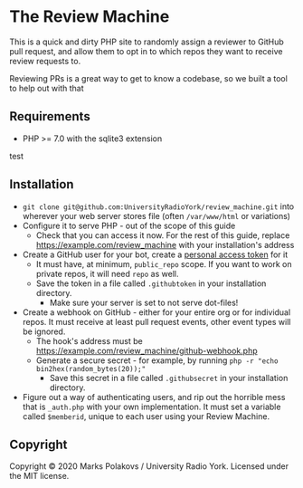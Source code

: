 # The Review Machine

This is a quick and dirty PHP site to randomly assign a reviewer to GitHub pull request, and allow them to opt in to which repos they want to receive review requests to.

Reviewing PRs is a great way to get to know a codebase, so we built a tool to help out with that

## Requirements

* PHP >= 7.0 with the sqlite3 extension

test

## Installation

* `git clone git@github.com:UniversityRadioYork/review_machine.git` into wherever your web server stores file (often `/var/www/html` or variations)
* Configure it to serve PHP - out of the scope of this guide
  * Check that you can access it now. For the rest of this guide, replace https://example.com/review_machine with your installation's address
* Create a GitHub user for your bot, create a [personal access token](https://github.com/settings/tokens) for it
  * It must have, at minimum, `public_repo` scope. If you want to work on private repos, it will need `repo` as well.
  * Save the token in a file called `.githubtoken` in your installation directory.
    * Make sure your server is set to not serve dot-files!
* Create a webhook on GitHub - either for your entire org or for individual repos. It must receive at least pull request events, other event types will be ignored.
  * The hook's address must be https://example.com/review_machine/github-webhook.php
  * Generate a secure secret - for example, by running `php -r "echo bin2hex(random_bytes(20));"`
    * Save this secret in a file called `.githubsecret` in your installation directory.
* Figure out a way of authenticating users, and rip out the horrible mess that is `_auth.php` with your own implementation. It must set a variable called `$memberid`, unique to each user using your Review Machine.

## Copyright

Copyright &copy; 2020 Marks Polakovs / University Radio York. Licensed under the MIT license.
